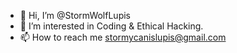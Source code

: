 - 👋 Hi, I’m @StormWolfLupis
- 👀 I’m interested in Coding & Ethical Hacking.
- 📫 How to reach me stormycanislupis@gmail.com
